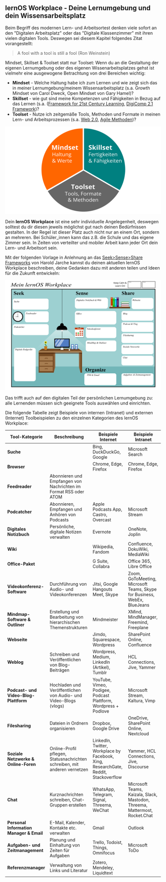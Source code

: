 ## lernOS Workplace - Deine Lernumgebung und dein Wissensarbeitsplatz

Beim Begriff des modernen Lern- und Arbeitsortest denken viele sofort an den "Digitalen Arbeitsplatz" oder das "Digitale Klassenzimmer" mit ihren vielen digitalen Tools. Deswegen sei diesem Kapitel folgendes Zitat vorangestellt:

> A fool with a tool is still a fool (Ron Weinstein)

Mindset, Skillset & Toolset statt nur Toolset: Wenn du an die Gestaltung der eigenen Lernumgebung oder des eigenen Wissenarbeitsplatzes gehst ist vielmehr eine ausgewogene Betrachtung von drei Bereichen wichtig:

* **Mindset** - Welche Haltung habe ich zum Lernen und wie zeigt sich das in meiner Lernumgebung/meinem Wissensarbeitsplatz (s.a. Growth Mindset von Carol Dweck, Open Mindset von Gary Hamel)?
* **Skillset** - wie gut sind meine Kompetenzen und Fähigkeiten in Bezug auf das Lernen (s.a. ([Framework for 21st Century Learning](http://www.p21.org/our-work/p21-framework), [DigiComp 2.1 Framework](https://ec.europa.eu/jrc/en/publication/eur-scientific-and-technical-research-reports/digcomp-21-digital-competence-framework-citizens-eight-proficiency-levels-and-examples-use))?
* **Toolset** - Nutze ich zeitgemäße Tools, Methoden und Formate in meinen Lern- und Arbeitsprozessen (s.a. [Web 2.0](https://www.oreilly.com/pub/a/web2/archive/what-is-web-20.html), [Agile Methoden](https://de.wikipedia.org/wiki/Agilit%C3%A4t_(Management)))?

![lernOS Wheel](./images/lernOS-Wheel.png)

Dein **lernOS Workplace** ist eine sehr individuelle Angelegenheit, deswegen solltest du dir diesen jeweils möglichst gut nach deinen Bedürfnissen gestalten. In der Regel ist dieser Platz auch nicht nur an einem Ort, sondern an mehreren. Bei Schüler_innen kann das z.B. die Schule und das eigene Zimmer sein. In Zeiten von verteilter und mobiler Arbeit kann jeder Ort dein Lern- und Arbeitsort sein.

Mit der folgenden Vorlage in Anlehnung an das [Seek>Sense>Share Frameworks](https://jarche.com/2014/02/the-seek-sense-share-framework/) von Harold Jarche kannst du deinen aktuellen lernOS Workplace beschreiben, deine Gedanken dazu mit anderen teilen und Ideen für die Zukunft entwickeln:

![lernOS Workplace](./images/lernOS-Workplace.png)

Das trifft auch auf den digitalen Teil der persönlichen Lernumgebung zu: alle Lernenden müssen sich geeignete Tools auswählen und einrichten.

Die folgende Tabelle zeigt Beispiele von internen (Intranet) und externen (Internet) Toolbeispielen zu den einzelnen Kategorien des lernOS Workplace:

| Tool-Kategorie                           | Beschreibung                                                 | Beispiele Internet                                           | Beispiele Intranet                                           |
| ---------------------------------------- | ------------------------------------------------------------ | ------------------------------------------------------------ | ------------------------------------------------------------ |
| **Suche**                                |                                                              | Bing, DuckDuckGo, Google                                     | Microsoft Search                                             |
| **Browser**                              |                                                              | Chrome, Edge, Firefox                                        | Chrome, Edge, Firefox                                        |
| **Feedreader**                           | Abonnieren und Empfangen von Nachrichten im Format RSS oder ATOM |                                                              |                                                              |
| **Podcatcher**                           | Abonnieren, Empfangen und Anhören von Podcasts               | Apple Podcasts App, Castro, Overcast                         | Microsoft Stream                                             |
| **Digitales Notizbuch**                  | Persönliche, digitale Notizen verwalten                      | Evernote                                                     | OneNote, Joplin                                              |
| **Wiki**                                 |                                                              | Wikipedia, Fandom                                            | Confluence, DokuWiki, MediaWiki                              |
| **Office-Paket**                         |                                                              | G Suite, Collabra                                            | Office 365, Libre Office                                     |
| **Videokonferenz-Software**              | Durchführung von Audio- und Videokonferenzen                 | Jitsi, Google Hangouts Meet, Skype                           | Zoom, GoToMeeting, Microsoft Teams, Skype for Business, WebEx, BlueJeans |
| **Mindmap-Software & Outliner**          | Erstellung und Bearbeitung von hierarchischen Themenstrukturen | Mindmeister                                                  | XMind, MindManager, Freemind, Freeplane                      |
| **Webseite**                             |                                                              | Jimdo, Squarespace, Wordpress                                | SharePoint Online, Confluence                                |
| **Weblog**                               | Schreiben und Veröffentlichen von Blog-Beiträgen             | Wordpress, Medium, LinkedIn (Artikel), Tumblr                | HCL Connections, Jive, Yammer                                |
| **Podcast- und Video-Blog-Plattform**    | Hochladen und Veröffentlichen von Audio- und Video-Blogs (vlogs) | YouTube, Vimeo, Podigee, Podcast Plattform, Wordpress + Podlove | Microsoft Stream, Kaltura, Vimp                              |
| **Filesharing**                          | Dateien in Ordnern organisieren                              | Dropbox, Google Drive                                        | OneDrive, SharePoint Online, Nextcloud                       |
| **Soziale Netzwerke & Online-Foren**     | Online-Profil pflegen, Statusnachrichten schreiben, mit anderen vernetzen | LinkedIn, Twitter, Workplace by Facebook, Xing, ResearchGate, Reddit, Stackoverflow | Yammer, HCL Connections, Jive, Discourse                     |
| **Chat**                                 | Kurznachrichten schreiben, Chat-Gruppen erstellen            | WhatsApp, Telegram, Signal, Threema, WeChat                  | Microsoft Teams, Kaizala, Slack, Mastodon, Threema, Mattermost, Rocket.Chat |
| **Personal Information Manager & Email** | E-Mail, Kalender, Kontakte etc. verwalten                    | Gmail                                                        | Outlook                                                      |
| **Aufgaben- und Zeitmanagement**         | Planung und Einhaltung von Zeiten für Aufgaben               | Trello, Todoist, Things, Omnifocus                           | Microsoft ToDo                                               |
| **Referenzmanager**                      | Verwaltung von Links und Literatur                           | Zotero, Mendeley, Liquidtext                                 |                                                              |
<script src="https://giscus.app/client.js"
        data-repo="cogneon/lernos-zettelkasten"
        data-repo-id="R_kgDOI5YY1w"
        data-category="Announcements"
        data-category-id="DIC_kwDOI5YY184CUTx3"
        data-mapping="pathname"
        data-strict="0"
        data-reactions-enabled="1"
        data-emit-metadata="0"
        data-input-position="bottom"
        data-theme="light"
        data-lang="en"
        crossorigin="anonymous"
        async>
</script>
